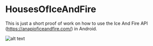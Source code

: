 # HousesOfIceAndFire

This is just a short proof of work on how to use the Ice And Fire API (https://anapioficeandfire.com/) in Android.

![alt text](http://data.robertsd.de/CodeChallenge.gif)
